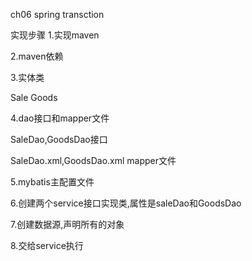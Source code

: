 ch06 spring transction

实现步骤
1.实现maven

2.maven依赖

3.实体类

Sale  Goods

4.dao接口和mapper文件

SaleDao,GoodsDao接口

SaleDao.xml,GoodsDao.xml mapper文件



5.mybatis主配置文件

6.创建两个service接口实现类,属性是saleDao和GoodsDao

7.创建数据源,声明所有的对象

8.交给service执行